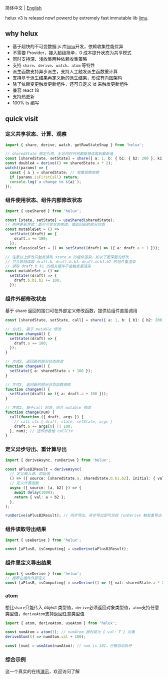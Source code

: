 简体中文 | [English](./README.en.md)

helux v3 is releasd now! powerd by extremely fast immutable lib [limu](https://tnfe.github.io/limu/).

## why helux

- 基于超快的不可变数据 js 库[limu](https://tnfe.github.io/limu/)开发，依赖收集性能优异
- 不需要 Provider，接入超级简单，0 成本提升状态为共享模式
- 同时支持深、浅收集两种依赖收集策略
- 支持 `share`、`derive`、`watch`、`atom` 等特性
- 派生函数支持异步派生，支持人工触发派生函数重计算
- 支持基于派生结果再定义新的派生结果，形成有向图架构
- 除了依赖变更触发更新组件，还可自定义 id 来触发更新组件
- 兼容 react 18
- 支持热更新
- 100% ts 编写

## quick visit

### 定义共享状态、计算、观察

```ts
import { share, derive, watch, getRawStateSnap } from 'helux';

// sharedState 稳定引用，无论何时何地都能够读取到最新值
const [sharedState, setState] = share({ a: 1, b: { b1: { b2: 200 }, k1: { k2: 100 } } });
const doubleA = derive(() => sharedState.a * 2);
watch((params) => {
  const { a } = sharedState; // 收集观察依赖
  if (params.isFirstCall) return;
  console.log(`a change to ${a}`);
});
```

### 组件使用状态、组件内部修改状态

```ts
import { useShared } from 'helux';

const [state, setState] = useShared(sharedState);
// 两种更新方式：即可可变状态修改，或返回新的部分状态
const mutableSet = () =>
  setState((draft) => {
    draft.a += 100;
  });
const classicalSet = () => setState((draft) => ({ a: draft.a + 1 }));

// 注意以上修改只触发读取 state.a 的组件渲染，如以下更深层的修改
// 只会影响读取 draft.b、draft.b.b1、draft.b.b1.b2 的组件重渲染
// 读取 draft.b.k1 的相关组件不会触发重渲染
const mutableSet = () =>
  setState((draft) => {
    draft.b.b1.b2 += 100;
  });
```

### 组件外部修改状态

基于 share 返回的接口可在外部定义修改函数，提供给组件直接调用

```ts
const [sharedState, setState, call] = share({ a: 1, b: { b1: { b2: 200 }, k1: { k2: 100 } } });

// 方式1, 基于 mutable 修改
function changeA() {
  setState((draft) => {
    draft.a += 100;
  });
}

// 方式2, 返回新的部分状态修改
function changeA() {
  setState({ a: sharedState.a + 100 });
}

// 方式3, 返回新的部分状态函数修改
function changeA() {
  setState((draft) => ({ a: draft.a + 100 }));
}

// 方式3, 基于call 封装，结合 mutable 修改
function change(num) {
  call(function ({ draft, args }) {
    // call ctx { draft, state, setState, args }
    draft.a += args[0] || 100;
  }, num); // 透传参数给 callCtx
}
```

### 定义异步导出、重计算导出

```ts
import { deriveAsync, runDerive } from 'helux';

const aPlusB2Result = deriveAsync(
  // 定义输入源、初始值
  () => ({ source: [sharedState.a, sharedState.b.b1.b2], initial: { val: 0 } }),
  // 定义计算函数
  async ({ source: [a, b2] }) => {
    await delay(1000);
    return { val: a + b2 };
  },
);

runDerive(aPlusB2Result); // 同步导出、异步导出即可交给 runDerive 触发重导出
```

### 组件读取导出结果

```ts
import { useDerive } from 'helux';

const [aPlusB, isComputing] = useDerive(aPlusB2Result);
```

### 组件里定义导出结果

```ts
import { useDerive } from 'helux';
// 推荐在组件外部定义
const [aPlusB, isComputing] = useDerive(() => ({ val: sharedState.a * 2 }));
```

### atom

想比`share`只能传入 object 类型值，`derive`必须返回对象类型值，`atom`支持任意类型值，`deriveAtom`支持返回任意类型值

```ts
import { atom, deriveAtom, useAtom } from 'helux';

const numAtom = atom(1); // numAtom 被封装为 { val: T } 对象
deriveAtom(() => numAtom.val + 100);

const [num] = useAtom(numAtom); // num is 101，已被自动拆开
```

### 综合示例

这一个真实的在线[演示](https://codesandbox.io/s/distracted-cloud-2xrvpw)，欢迎访问了解
